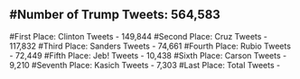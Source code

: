 #Number of Trump Tweets: 564,583
---
#First Place: Clinton Tweets - 149,844
#Second Place: Cruz Tweets - 117,832
#Third Place: Sanders Tweets - 74,661
#Fourth Place: Rubio Tweets - 72,449
#Fifth Place: Jeb! Tweets - 10,438
#Sixth Place: Carson Tweets - 9,210
#Seventh Place: Kasich Tweets - 7,303
#Last Place: Total Tweets -  
